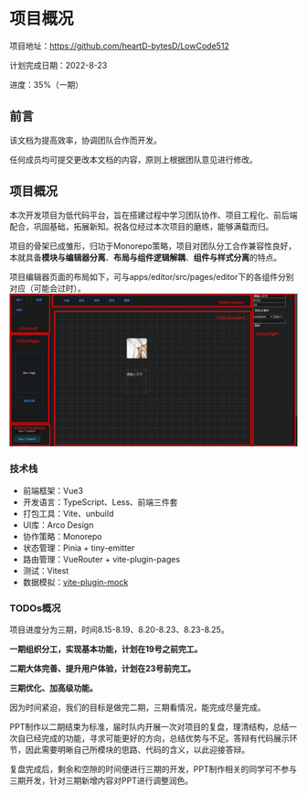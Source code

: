 # 项目概况
项目地址：https://github.com/heartD-bytesD/LowCode512

计划完成日期：2022-8-23

进度：35%（一期）
## 前言
该文档为提高效率，协调团队合作而开发。

任何成员均可提交更改本文档的内容，原则上根据团队意见进行修改。
## 项目概况
本次开发项目为低代码平台，旨在搭建过程中学习团队协作、项目工程化、前后端配合，巩固基础，拓展新知。祝各位经过本次项目的磨练，能够满载而归。

项目的骨架已成雏形，归功于Monorepo策略，项目对团队分工合作兼容性良好，本就具备**模块与编辑器分离**、**布局与组件逻辑解耦**、**组件与样式分离**的特点。

项目编辑器页面的布局如下，可与apps/editor/src/pages/editor下的各组件分别对应（可能会过时）。
![编辑器布局](./image/example-1.jpg)

### 技术栈
- 前端框架：Vue3
- 开发语言：TypeScript、Less、前端三件套
- 打包工具：Vite、unbuild
- UI库：Arco Design
- 协作策略：Monorepo
- 状态管理：Pinia + tiny-emitter
- 路由管理：VueRouter + vite-plugin-pages
- 测试：Vitest
- 数据模拟：[vite-plugin-mock](https://www.cnblogs.com/student007/p/15180190.html)

### TODOs概况

项目进度分为三期，时间8.15-8.19、8.20-8.23、8.23-8.25。

**一期组织分工，实现基本功能，计划在19号之前完工。**

**二期大体完善、提升用户体验，计划在23号前完工。**

**三期优化、加高级功能。**

因为时间紧迫，我们的目标是做完二期，三期看情况，能完成尽量完成。

PPT制作以二期结束为标准，届时队内开展一次对项目的复盘，理清结构，总结一次自已经完成的功能，寻求可能更好的方向，总结优势与不足。答辩有代码展示环节，因此需要明晰自己所模块的思路、代码的含义，以此迎接答辩。

复盘完成后，剩余和空隙的时间便进行三期的开发，PPT制作相关的同学可不参与三期开发，针对三期新增内容对PPT进行调整润色。
